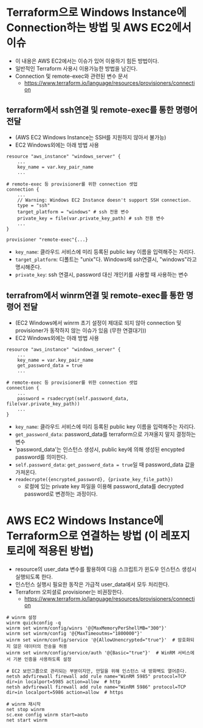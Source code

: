 # Terraform으로 Windows Instance에 Connection하는 방법 및 AWS EC2에서 이슈
- 이 내용은 AWS EC2에서는 이슈가 있어 이용하기 힘든 방법이다.
- 일반적인 Terraform 사용시 이용가능한 방법을 남긴다.
- Connection 및 remote-exec와 관련된 변수 문서
    - https://www.terraform.io/language/resources/provisioners/connection

## terraform에서 ssh연결 및 remote-exec를 통한 명령어 전달
- (AWS EC2 Windows Instance는 SSH를 지원하지 않아서 불가능)
- EC2 Windows외에는 아래 방법 사용
```
resource "aws_instance" "windows_server" {
    ...
    key_name = var.key_pair_name
    ...

# remote-exec 등 provisioner를 위한 connection 셋업
connection {
    ...
    // Warning: Windows EC2 Instance doesn't support SSH connection.
    type = "ssh"
    target_platform = "windows" # ssh 전용 변수
    private_key = file(var.private_key_path) # ssh 전용 변수
    ...
}

provisioner "remote-exec"{...}
```
- `key_name`: 클라우드 서비스에 미리 등록된 public key 이름을 입력해주는 자리다.
- `target_platform`: 디폴트는 "unix"다. Windows에 ssh연결시, "windows"라고 명시해준다.
- `private_key`: ssh 연결시, password 대신 개인키를 사용할 때 사용하는 변수

## terrafrom에서 winrm연결 및 remote-exec를 통한 명령어 전달
- (EC2 Windows에서 winrm 초기 설정이 제대로 되지 않아 connection 및 provisioner가 동작하지 않는 이슈가 있음 (무한 연결대기))
- EC2 Windows외에는 아래 방법 사용
```
resource "aws_instance" "windows_server" {
    ...
    key_name = var.key_pair_name
    get_password_data = true
    ...

# remote-exec 등 provisioner를 위한 connection 셋업
connection {
    ...
    password = rsadecrypt(self.password_data, file(var.private_key_path))
    ...
}
```
- `key_name`: 클라우드 서비스에 미리 등록된 public key 이름을 입력해주는 자리다.
- `get_password_data`: password_data를 terraform으로 가져올지 말지 결정하는 변수
- 'password_data'는 인스턴스 생성시, public key에 의해 생성된 encypted password를 의미한다.
- `self.password_data`: `get_password_data = true`일 때 password_data 값을 가져온다.
- `readecrypte({encrypted_password}, {private_key_file_path})`
    - 로컬에 있는 private key 파일을 이용해 password_data를 decrypted password로 변경하는 과정이다.


# AWS EC2 Windows Instance에 Terraform으로 연결하는 방법 (이 레포지토리에 적용된 방법)
- resource의 user_data 변수를 활용하여 다음 스크립트가 윈도우 인스턴스 생성시 실행되도록 한다.
- 인스턴스 실행시 필요한 동작은 가급적 user_data에서 모두 처리한다.
- Terraform 오피셜로 provisioner는 비권장한다.
    - https://www.terraform.io/language/resources/provisioners/connection
```
# winrm 설정
winrm quickconfig -q
winrm set winrm/config/winrs '@{MaxMemoryPerShellMB="300"}'
winrm set winrm/config '@{MaxTimeoutms="1800000"}'
winrm set winrm/config/service '@{AllowUnencrypted="true"}'  # 암호화되지 않은 데이터의 전송을 허용
winrm set winrm/config/service/auth '@{Basic="true"}'  # WinRM 서비스에서 기본 인증을 사용하도록 설정

# EC2 보안그룹으로 관리되는 부분이지만, 만일을 위해 인스턴스 내 방화벽도 열어준다.
netsh advfirewall firewall add rule name="WinRM 5985" protocol=TCP dir=in localport=5985 action=allow  # http
netsh advfirewall firewall add rule name="WinRM 5986" protocol=TCP dir=in localport=5986 action=allow  # https

# winrm 재시작
net stop winrm
sc.exe config winrm start=auto
net start winrm
```
